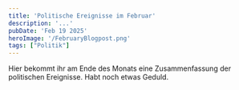 ```yaml
---
title: 'Politische Ereignisse im Februar'
description: '...'
pubDate: 'Feb 19 2025'
heroImage: '/FebruaryBlogpost.png'
tags: ["Politik"]
---
```


Hier bekommt ihr am Ende des Monats eine Zusammenfassung der politischen Ereignisse. Habt noch etwas Geduld. 






